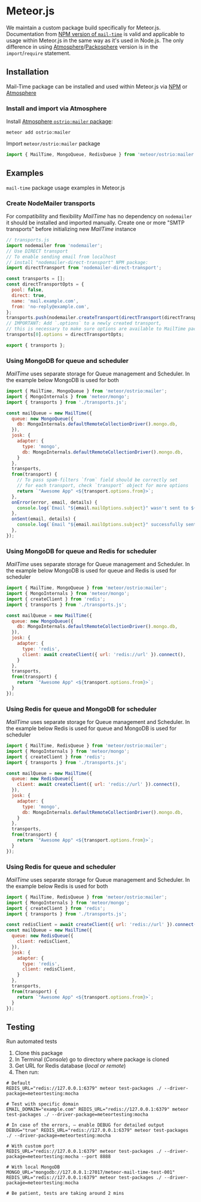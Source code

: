 # Meteor.js

We maintain a custom package build specifically for Meteor.js. Documentation from [NPM version of `mail-time`](https://github.com/veliovgroup/mail-time?tab=readme-ov-file#basic-usage) is valid and applicable to usage within Meteor.js in the same way as it's used in Node.js. The only difference in using [Atmosphere](https://atmospherejs.com/ostrio/mailer)/[Packosphere](https://packosphere.com/ostrio/mailer) version is in the `import`/`require` statement.

## Installation

Mail-Time package can be installed and used within Meteor.js via [NPM](https://www.npmjs.com/package/mail-time) or [Atmosphere](https://atmospherejs.com/ostrio/mailer)

### Install and import via Atmosphere

Install [Atmosphere `ostrio:mailer` package](https://atmospherejs.com/ostrio/mailer):

```shell
meteor add ostrio:mailer
```

Import `meteor/ostrio:mailer` package

```js
import { MailTime, MongoQueue, RedisQueue } from 'meteor/ostrio:mailer';
```

## Examples

`mail-time` package usage examples in Meteor.js

### Create NodeMailer transports

For compatibility and flexibility *MailTime* has no dependency on `nodemailer` it should be installed and imported manually. Create one or more "SMTP transports" before initializing new *MailTime* instance

```js
// transports.js
import nodemailer from 'nodemailer';
// Use DIRECT transport
// To enable sending email from localhost
// install "nodemailer-direct-transport" NPM package:
import directTransport from 'nodemailer-direct-transport';

const transports = [];
const directTransportOpts = {
  pool: false,
  direct: true,
  name: 'mail.example.com',
  from: 'no-reply@example.com',
};
transports.push(nodemailer.createTransport(directTransport(directTransportOpts)));
// IMPORTANT: Add `.options` to a newly created transport,
// this is necessary to make sure options are available to MailTime package:
transports[0].options = directTransportOpts;

export { transports };
```

### Using MongoDB for queue and scheduler

*MailTime* uses separate storage for Queue management and Scheduler. In the example below MongoDB is used for both

```js
import { MailTime, MongoQueue } from 'meteor/ostrio:mailer';
import { MongoInternals } from 'meteor/mongo';
import { transports } from './transports.js';

const mailQueue = new MailTime({
  queue: new MongoQueue({
    db: MongoInternals.defaultRemoteCollectionDriver().mongo.db,
  }),
  josk: {
    adapter: {
      type: 'mongo',
      db: MongoInternals.defaultRemoteCollectionDriver().mongo.db,
    }
  },
  transports,
  from(transport) {
    // To pass spam-filters `from` field should be correctly set
    // for each transport, check `transport` object for more options
    return `"Awesome App" <${transport.options.from}>`;
  },
  onError(error, email, details) {
    console.log(`Email "${email.mailOptions.subject}" wasn't sent to ${email.mailOptions.to}`, error, details);
  },
  onSent(email, details) {
    console.log(`Email "${email.mailOptions.subject}" successfully sent to ${email.mailOptions.to}`, details);
  },
});
```

### Using MongoDB for queue and Redis for scheduler

*MailTime* uses separate storage for Queue management and Scheduler. In the example below MongoDB is used for queue and Redis is used for scheduler

```js
import { MailTime, MongoQueue } from 'meteor/ostrio:mailer';
import { MongoInternals } from 'meteor/mongo';
import { createClient } from 'redis';
import { transports } from './transports.js';

const mailQueue = new MailTime({
  queue: new MongoQueue({
    db: MongoInternals.defaultRemoteCollectionDriver().mongo.db,
  }),
  josk: {
    adapter: {
      type: 'redis',
      client: await createClient({ url: 'redis://url' }).connect(),
    }
  },
  transports,
  from(transport) {
    return `"Awesome App" <${transport.options.from}>`;
  }
});
```

### Using Redis for queue and MongoDB for scheduler

*MailTime* uses separate storage for Queue management and Scheduler. In the example below Redis is used for queue and MongoDB is used for scheduler

```js
import { MailTime, RedisQueue } from 'meteor/ostrio:mailer';
import { MongoInternals } from 'meteor/mongo';
import { createClient } from 'redis';
import { transports } from './transports.js';

const mailQueue = new MailTime({
  queue: new RedisQueue({
    client: await createClient({ url: 'redis://url' }).connect(),
  }),
  josk: {
    adapter: {
      type: 'mongo',
      db: MongoInternals.defaultRemoteCollectionDriver().mongo.db,
    }
  },
  transports,
  from(transport) {
    return `"Awesome App" <${transport.options.from}>`;
  }
});
```

### Using Redis for queue and scheduler

*MailTime* uses separate storage for Queue management and Scheduler. In the example below Redis is used for both

```js
import { MailTime, RedisQueue } from 'meteor/ostrio:mailer';
import { MongoInternals } from 'meteor/mongo';
import { createClient } from 'redis';
import { transports } from './transports.js';

const redisClient = await createClient({ url: 'redis://url' }).connect();
const mailQueue = new MailTime({
  queue: new RedisQueue({
    client: redisClient,
  }),
  josk: {
    adapter: {
      type: 'redis',
      client: redisClient,
    }
  },
  transports,
  from(transport) {
    return `"Awesome App" <${transport.options.from}>`;
  }
});
```

## Testing

Run automated tests

1. Clone this package
2. In Terminal (*Console*) go to directory where package is cloned
3. Get URL for Redis database (*local or remote*)
4. Then run:

```shell
# Default
REDIS_URL="redis://127.0.0.1:6379" meteor test-packages ./ --driver-package=meteortesting:mocha

# Test with specific domain
EMAIL_DOMAIN="example.com" REDIS_URL="redis://127.0.0.1:6379" meteor test-packages ./ --driver-package=meteortesting:mocha

# In case of the errors, — enable DEBUG for detailed output
DEBUG="true" REDIS_URL="redis://127.0.0.1:6379" meteor test-packages ./ --driver-package=meteortesting:mocha

# With custom port
REDIS_URL="redis://127.0.0.1:6379" meteor test-packages ./ --driver-package=meteortesting:mocha --port 8888

# With local MongoDB
MONGO_URL="mongodb://127.0.0.1:27017/meteor-mail-time-test-001" REDIS_URL="redis://127.0.0.1:6379" meteor test-packages ./ --driver-package=meteortesting:mocha

# Be patient, tests are taking around 2 mins
```

